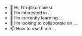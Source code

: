 - 👋 Hi, I’m @kurniaiksr
- 👀 I’m interested in ...
- 🌱 I’m currently learning ...
- 💞️ I’m looking to collaborate on ...
- 📫 How to reach me ...

<!---
kurniaiksr/kurniaiksr is a ✨ special ✨ repository because its `README.md` (this file) appears on your GitHub profile.
You can click the Preview link to take a look at your changes.
--->

